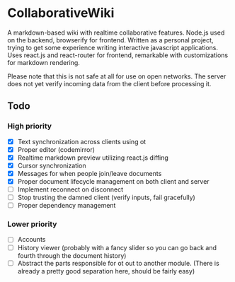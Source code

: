 CollaborativeWiki
=================

A markdown-based wiki with realtime collaborative features. Node.js used on the backend, browserify for frontend.
Written as a personal project, trying to get some experience writing interactive javascript applications.
Uses react.js and react-router for frontend, remarkable with customizations for markdown rendering.

Please note that this is not safe at all for use on open networks. The server does not yet verify incoming data from the client before processing it.

## Todo
### High priority
* [x] Text synchronization across clients using ot
* [x] Proper editor (codemirror)
* [x] Realtime markdown preview utilizing react.js diffing
* [x] Cursor synchronization
* [x] Messages for when people join/leave documents
* [x] Proper document lifecycle management on both client and server
* [ ] Implement reconnect on disconnect
* [ ] Stop trusting the damned client (verify inputs, fail gracefully)
* [ ] Proper dependency management

### Lower priority
* [ ] Accounts
* [ ] History viewer (probably with a fancy slider so you can go back and fourth through the document history)
* [ ] Abstract the parts responsible for ot out to another module. (There is already a pretty good separation here, should be fairly easy)